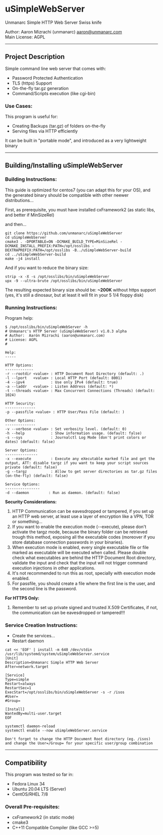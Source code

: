 # uSimpleWebServer 

Unmanarc Simple HTTP Web Server Swiss knife
  
Author: Aaron Mizrachi (unmanarc) <aaron@unmanarc.com>   
Main License: AGPL

***
## Project Description

Simple command line web server that comes with:

- Password Protected Authentication
- TLS (https) Support
- On-the-fly tar.gz generation
- Command/Scripts execution (like cgi-bin)

### Use Cases:

This program is useful for:

- Creating Backups (tar.gz) of folders on-the-fly
- Serving files via HTTP efficiently

It can be built in "portable mode", and introduced as a very lightweight binary  

***
## Building/Installing uSimpleWebServer

### Building Instructions:

This guide is optimized for centos7 (you can adapt this for your OS), and the generated binary should be compatible with other neewer distributions...

First, as prerequisite, you must have installed cxFramework2 (as static libs, and better if MinSizeRel)

and then...

```
git clone https://github.com/unmanarc/uSimpleWebServer
cd uSimpleWebServer
cmake3 . -DPORTABLE=ON -DCMAKE_BUILD_TYPE=MinSizeRel -DCMAKE_INSTALL_PREFIX:PATH=/opt/osslibs -DEXTRAPREFIX:PATH=/opt/osslibs -B../uSimpleWebServer-build
cd ../uSimpleWebServer-build
make -j4 install
```

And if you want to reduce the binary size:

```
strip -x -X -s /opt/osslibs/bin/uSimpleWebServer
upx -9 --ultra-brute /opt/osslibs/bin/uSimpleWebServer
```

The resulting expected binary size should be: **~200K** without https support (yes, it's still a dinosaur, but at least it will fit in your 5 1/4 floppy disk)


### Running Instructions:

Program help:

```
$ /opt/osslibs/bin/uSimpleWebServer -h
# Unmanarc's HTTP Server (uSimpleWebServer) v1.0.3 alpha
# Author:  Aarón Mizrachi (aaron@unmanarc.com)
# License: AGPL
# 

Help:
-----

HTTP Options:
-------------
-r --rootdir <value> : HTTP Document Root Directory (default: .)
-l --lport   <value> : Local HTTP Port (default: 8001)
-4 --ipv4            : Use only IPv4 (default: true)
-a --laddr   <value> : Listen Address (default: *)
-t --threads <value> : Max Concurrent Connections (Threads) (default: 1024)

HTTP Security:
--------------
-p --passfile <value> : HTTP User/Pass File (default: )

Other Options:
--------------
-v --verbose <value> : Set verbosity level. (default: 0)
-h --help            : Show information usage. (default: false)
-s --sys             : Journalctl Log Mode (don't print colors or dates) (default: false)

Server Options:
---------------
-x --execute         : Execute any eXecutable marked file and get the output, ATT: disable targz if you want to keep your script sources private (default: false)
-g --targz           : Allow to get server directories as tar.gz files (on-the-fly) (default: false)

Service Options:
----------------
-d --daemon         : Run as daemon. (default: false)
```

**Security Considerations:**

1. HTTP Communication can be eavesdropped or tampered, if you set up an HTTP web server, at least use a layer of encryption like a VPN, TOR or something...
2. If you want to enable the execution mode (--execute), please don't activate the targz mode, because the binary folder can be retrieved trough this method, exposing all the executable codes (moreover if you store database connection passwords in your binaries). 
3. When execution mode is enabled, every single executable file or file marked as executable will be executed when called. Please double check what executables are behind the HTTP Document Root directory, validate the input and check that the input will not trigger command execution injections in other applications.
4. It's not recommended to run this as root, specially with execution mode enabled.
5. For passfile, you should create a file where the first line is the user, and the second line is the password.

**For HTTPS Only:**  
1. Remember to set up private signed and trusted X.509 Certificates, if not, the communication can be eavesdropped or tampered!!!



### Service Creation Instructions:

- Create the services...
- Restart daemon
```
cat << 'EOF' | install -m 640 /dev/stdin /usr/lib/systemd/system/uSimpleWebServer.service
[Unit]
Description=Unmanarc Simple HTTP Web Server
After=network.target

[Service]
Type=simple
Restart=always
RestartSec=1
ExecStart=/opt/osslibs/bin/uSimpleWebServer -s -r /isos
#User=
#Group=

[Install]
WantedBy=multi-user.target
EOF

systemctl daemon-reload
systemctl enable --now uSimpleWebServer.service
```

`Don't forget to change the HTTP Document Root directory (eg. /isos) and change the User=/Group= for your specific user/group combination`


***
## Compatibility

This program was tested so far in:

* Fedora Linux 34
* Ubuntu 20.04 LTS (Server)
* CentOS/RHEL 7/8

### Overall Pre-requisites:

* cxFramework2 (in static mode)
* cmake3
* C++11 Compatible Compiler (like GCC >=5)